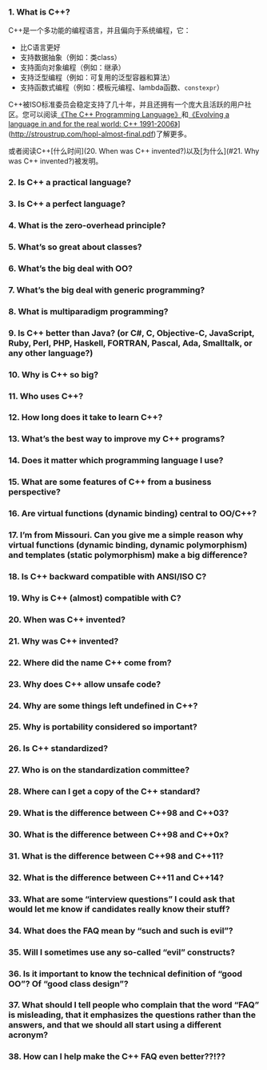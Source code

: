 ### 1. What is C++?

C++是一个多功能的编程语言，并且偏向于系统编程，它：

- 比C语言更好
- 支持数据抽象（例如：类class）
- 支持面向对象编程（例如：继承）
- 支持泛型编程（例如：可复用的泛型容器和算法）
- 支持函数式编程（例如：模板元编程、lambda函数、`constexpr`）

C++被ISO标准委员会稳定支持了几十年，并且还拥有一个庞大且活跃的用户社区。您可以阅读[《The C++ Programming Language》](http://stroustrup.com/4th.html)和[《Evolving a language in and for the real world: C++ 1991-2006》](http://stroustrup.com/hopl-almost-final.pdf)](http://stroustrup.com/hopl-almost-final.pdf)了解更多。

或者阅读C++[什么时间](20. When was C++ invented?)以及[为什么](#21. Why was C++ invented?)被发明。

### 2. Is C++ a practical language?
### 3. Is C++ a perfect language?
### 4. What is the zero-overhead principle?
### 5. What’s so great about classes?
### 6. What’s the big deal with OO?
### 7. What’s the big deal with generic programming?
### 8. What is multiparadigm programming?
### 9. Is C++ better than Java? (or C#, C, Objective-C, JavaScript, Ruby, Perl, PHP, Haskell, FORTRAN, Pascal, Ada, Smalltalk, or any other language?)
### 10. Why is C++ so big?
### 11. Who uses C++?
### 12. How long does it take to learn C++?
### 13. What’s the best way to improve my C++ programs?
### 14. Does it matter which programming language I use?
### 15. What are some features of C++ from a business perspective?
### 16. Are virtual functions (dynamic binding) central to OO/C++?
### 17. I’m from Missouri. Can you give me a simple reason why virtual functions (dynamic binding, dynamic polymorphism) and templates (static polymorphism) make a big difference?
### 18. Is C++ backward compatible with ANSI/ISO C?
### 19. Why is C++ (almost) compatible with C?
### 20. When was C++ invented?
### 21. Why was C++ invented?
### 22. Where did the name C++ come from?
### 23. Why does C++ allow unsafe code?
### 24. Why are some things left undefined in C++?
### 25. Why is portability considered so important?
### 26. Is C++ standardized?
### 27. Who is on the standardization committee?
### 28. Where can I get a copy of the C++ standard?
### 29. What is the difference between C++98 and C++03?
### 30. What is the difference between C++98 and C++0x?
### 31. What is the difference between C++98 and C++11?
### 32. What is the difference between C++11 and C++14?
### 33. What are some “interview questions” I could ask that would let me know if candidates really know their stuff?
### 34. What does the FAQ mean by “such and such is evil”?
### 35. Will I sometimes use any so-called “evil” constructs?
### 36. Is it important to know the technical definition of “good OO”? Of “good class design”?
### 37. What should I tell people who complain that the word “FAQ” is misleading, that it emphasizes the questions rather than the answers, and that we should all start using a different acronym?
### 38. How can I help make the C++ FAQ even better??!??